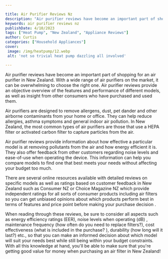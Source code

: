 ```yaml
---

title: Air Purifier Reviews Nz
description: "Air purifier reviews have become an important part of shopping for an air purifier in New Zealand. With a wide range of air purifi...continue on"
keywords: air purifier reviews nz
publishDate: 4/10/2023
tags: ["Heat Pump", "New Zealand", "Appliance Reviews"]
author: Curtis
categories: ["Household Appliances"]
cover: 
 image: /img/heatpump/12.webp
 alt: 'not so trivial heat pump dazzling all involved'

---
```


Air purifier reviews have become an important part of shopping for an air purifier in New Zealand. With a wide range of air purifiers on the market, it can be overwhelming to choose the right one. Air purifier reviews provide an objective overview of the features and performance of different models, as well as insight from other consumers who have purchased and used them.

Air purifiers are designed to remove allergens, dust, pet dander and other airborne contaminants from your home or office. They can help reduce allergies, asthma symptoms and general indoor air pollution. In New Zealand, the most common types of air purifiers are those that use a HEPA filter or activated carbon filter to capture particles from the air.

Air purifier reviews provide information about how effective a particular model is at removing pollutants from the air and how energy efficient it is. They also offer feedback from other customers regarding noise levels and ease-of-use when operating the device. This information can help you compare models to find one that best meets your needs without affecting your budget too much. 

There are several online resources available with detailed reviews on specific models as well as ratings based on customer feedback in New Zealand such as Consumer NZ or Choice Magazine NZ which provide independent ratings for all sorts of consumer products including air filters so you can get unbiased opinions about which products perform best in terms of features and price point before making your purchase decision . 

When reading through these reviews, be sure to consider all aspects such as energy efficiency ratings (EER), noise levels when operating (dB) , maintenance frequency (how often do you need to replace filters?), cost effectiveness (what is included in the purchase? ), durability (how long will it last?) etc., so that you can make an informed decision about which model will suit your needs best while still being within your budget constraints. With all this knowledge at hand, you'll be able to make sure that you're getting good value for money when purchasing an air filter in New Zealand!
